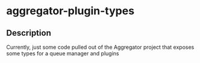 # aggregator-plugin-types

## Description
Currently, just some code pulled out of the Aggregator project that exposes some types for a queue manager and plugins

